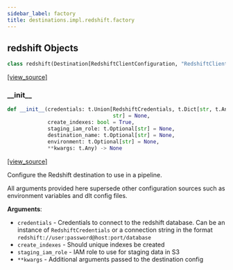```yaml
---
sidebar_label: factory
title: destinations.impl.redshift.factory
---
```


## redshift Objects

```python
class redshift(Destination[RedshiftClientConfiguration, "RedshiftClient"])
```

[[view_source]](https://github.com/dlt-hub/dlt/blob/3739c9ac839aafef713f6d5ebbc6a81b2a39a1b0/dlt/destinations/impl/redshift/factory.py#L15)

### \_\_init\_\_

```python
def __init__(credentials: t.Union[RedshiftCredentials, t.Dict[str, t.Any],
                                  str] = None,
             create_indexes: bool = True,
             staging_iam_role: t.Optional[str] = None,
             destination_name: t.Optional[str] = None,
             environment: t.Optional[str] = None,
             **kwargs: t.Any) -> None
```

[[view_source]](https://github.com/dlt-hub/dlt/blob/3739c9ac839aafef713f6d5ebbc6a81b2a39a1b0/dlt/destinations/impl/redshift/factory.py#L27)

Configure the Redshift destination to use in a pipeline.

All arguments provided here supersede other configuration sources such as environment variables and dlt config files.

**Arguments**:

- `credentials` - Credentials to connect to the redshift database. Can be an instance of `RedshiftCredentials` or
  a connection string in the format `redshift://user:password@host:port/database`
- `create_indexes` - Should unique indexes be created
- `staging_iam_role` - IAM role to use for staging data in S3
- `**kwargs` - Additional arguments passed to the destination config

